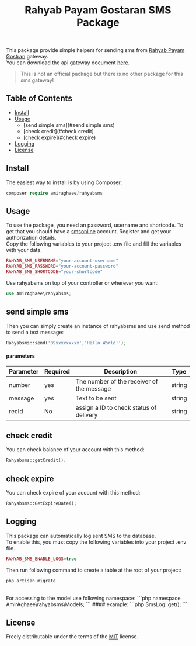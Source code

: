 <p align="center">
    <h1 align="center">Rahyab Payam Gostaran SMS Package</h1>
    <br>
</p>

This package provide simple helpers for sending sms from [Rahyab Payam Gostran](http://rahyabcp.ir/) gateway.
<br>
You can download the api gateway document [here](https://smsonline.ir/files/WebService-Send.pdf).

> This is not an official package but there is no other package for this sms gateway!


<!-- TABLE OF CONTENTS -->    
## Table of Contents    
* [Install](#Install)  
* [Usage](#Usage)
  * [send simple sms](#send simple sms)
  * [check credit](#check credit)   
  * [check expire](#check expire)   
* [Logging](#Logging)
* [License](#License)


## Install    
 The easiest way to install is by using Composer:
  
```php
composer require amiraghaee/rahyabsms
```

## Usage
To use the package, you need an password, username and shortcode.
To get that you should have a [smsonline](https://smsonline.ir/) account.
Register and get your authorization details.
<br>
Copy the following variables to your project .env file and fill the variables with your data.
```php
RAHYAB_SMS_USERNAME="your-account-username"
RAHYAB_SMS_PASSWORD="your-account-password"
RAHYAB_SMS_SHORTCODE="your-shortcode"
```

Use rahyabsms on top of your controller or wherever you want:
 ```php
 use AmirAghaee\rahyabsms;
 ```

## send simple sms
Then you can simply create an instance of rahyabsms and use send method to send a text message:
```php
Rahyabsms::send('09xxxxxxxxx','Hello World!');
```
#### parameters
 | Parameter | Required | Description | Type |
 | --- | --- | --- | --- |
 | number | yes | The number of the receiver of the message | string |
 | message | yes | Text to be sent | string |
 | recId | No | assign a ID to check status of delivery | string |

## check credit
You can check balance of your account with this method:
```php
Rahyabsms::getCredit();
```

## check expire
You can check expire of your account with this method:
```php
Rahyabsms::GetExpireDate();
```

## Logging
This package can automatically log sent SMS to the database.
<br>
To enable this, you must copy the following variables into your project .env file.
```php
RAHYAB_SMS_ENABLE_LOGS=true
```
Then run following command to create a table at the root of your project:
```php
php artisan migrate
```
<br>
For accessing to the model use following namespace:
```php
namespace AmirAghaee\rahyabsms\Models;
```
#### example:
```php
SmsLog::get();
```



## License
Freely distributable under the terms of the [MIT](https://opensource.org/licenses/MIT) license.    

